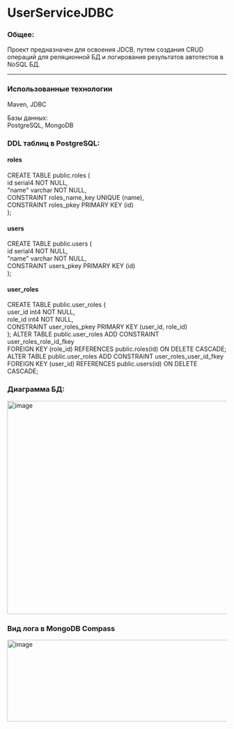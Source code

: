 # UserServiceJDBC
### Общее:
Проект предназначен для освоения JDCB, путем создания CRUD операций для реляционной БД и логирования результатов автотестов в NoSQL БД.
***

### Использованные технологии
Maven, JDBC

Базы данных: <br> PostgreSQL, MongoDB
### DDL таблиц в PostgreSQL:
#### roles
CREATE TABLE public.roles (<br>
	id serial4 NOT NULL,<br>
	"name" varchar NOT NULL,<br>
	CONSTRAINT roles_name_key UNIQUE (name),<br>
	CONSTRAINT roles_pkey PRIMARY KEY (id)<br>
);<br>
#### users
CREATE TABLE public.users (<br>
	id serial4 NOT NULL,<br>
	"name" varchar NOT NULL,<br>
	CONSTRAINT users_pkey PRIMARY KEY (id)<br>
);<br>
#### user_roles
CREATE TABLE public.user_roles (<br>
	user_id int4 NOT NULL,<br>
	role_id int4 NOT NULL,<br>
	CONSTRAINT user_roles_pkey PRIMARY KEY (user_id, role_id)<br>
);
ALTER TABLE public.user_roles ADD CONSTRAINT user_roles_role_id_fkey <br>
FOREIGN KEY (role_id) REFERENCES public.roles(id) ON DELETE CASCADE;<br>
ALTER TABLE public.user_roles ADD CONSTRAINT user_roles_user_id_fkey <br>
FOREIGN KEY (user_id) REFERENCES public.users(id) ON DELETE CASCADE;<br>

### Диаграмма БД:
<img width="1371" height="490" alt="image" src="https://github.com/user-attachments/assets/f41f4838-d38b-4d36-9f3d-9de961a66744" />

### Вид  лога в MongoDB Compass
<img width="528" height="188" alt="image" src="https://github.com/user-attachments/assets/aa081762-7932-4d47-bac1-265df7a4d3e0" />






